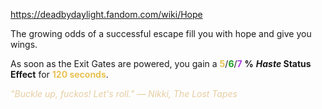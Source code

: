 https://deadbydaylight.fandom.com/wiki/Hope

<p>The growing odds of a successful escape fill you with hope and give you wings.
<p>As soon as the Exit Gates  are powered, you gain a <span class="clr" style="color: #e8c252;"><b>5</b></span>/<span class="clr" style="color: #199b1e;"><b>6</b></span>/<span class="clr" style="color: #ac3ee3;"><b>7</b></span> <b>%</b> <i><b>Haste </b></i> <b>Status Effect</b> for <b><span class="clr clr2" style="color: #e8c252 ;">120 seconds</span></b>.
</p><p><i><span class="clr clr9" style="color: #e7cda2 ;">"Buckle up, fuckos! Let's roll." — Nikki, The Lost Tapes</span></i>
</p>
</p>